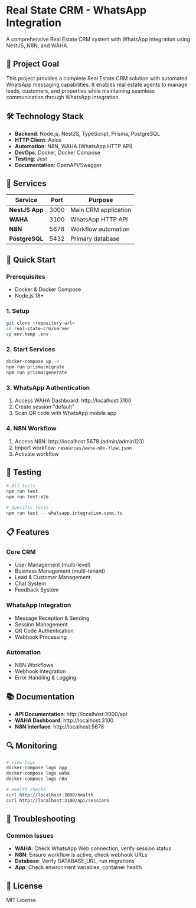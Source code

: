 # Real State CRM - WhatsApp Integration

A comprehensive Real Estate CRM system with WhatsApp integration using NestJS, N8N, and WAHA.

## 🎯 Project Goal

This project provides a complete Real Estate CRM solution with automated WhatsApp messaging capabilities. It enables real estate agents to manage leads, customers, and properties while maintaining seamless communication through WhatsApp integration.

## 🛠️ Technology Stack

- **Backend**: Node.js, NestJS, TypeScript, Prisma, PostgreSQL
- **HTTP Client**: Axios
- **Automation**: N8N, WAHA (WhatsApp HTTP API)
- **DevOps**: Docker, Docker Compose
- **Testing**: Jest
- **Documentation**: OpenAPI/Swagger

## 🐳 Services

| Service | Port | Purpose |
|---------|------|---------|
| **NestJS App** | 3000 | Main CRM application |
| **WAHA** | 3100 | WhatsApp HTTP API |
| **N8N** | 5678 | Workflow automation |
| **PostgreSQL** | 5432 | Primary database |

## 🚀 Quick Start

### Prerequisites
- Docker & Docker Compose
- Node.js 18+

### 1. Setup
```bash
git clone <repository-url>
cd real-state-crm/server
cp env.temp .env
```

### 2. Start Services
```bash
docker-compose up -d
npm run prisma:migrate
npm run prisma:generate
```

### 3. WhatsApp Authentication
1. Access WAHA Dashboard: http://localhost:3100
2. Create session "default"
3. Scan QR code with WhatsApp mobile app

### 4. N8N Workflow
1. Access N8N: http://localhost:5678 (admin/admin123)
2. Import workflow: `resources/waha-n8n-flow.json`
3. Activate workflow

## 🧪 Testing

```bash
# All tests
npm run test
npm run test:e2e

# Specific tests
npm run test -- whatsapp.integration.spec.ts
```

## 📋 Features

### Core CRM
- User Management (multi-level)
- Business Management (multi-tenant)
- Lead & Customer Management
- Chat System
- Feedback System

### WhatsApp Integration
- Message Reception & Sending
- Session Management
- QR Code Authentication
- Webhook Processing

### Automation
- N8N Workflows
- Webhook Integration
- Error Handling & Logging

## 📚 Documentation

- **API Documentation**: http://localhost:3000/api
- **WAHA Dashboard**: http://localhost:3100
- **N8N Interface**: http://localhost:5678

## 🔍 Monitoring

```bash
# View logs
docker-compose logs app
docker-compose logs waha
docker-compose logs n8n

# Health checks
curl http://localhost:3000/health
curl http://localhost:3100/api/sessions
```

## 🚨 Troubleshooting

### Common Issues
- **WAHA**: Check WhatsApp Web connection, verify session status
- **N8N**: Ensure workflow is active, check webhook URLs
- **Database**: Verify DATABASE_URL, run migrations
- **App**: Check environment variables, container health

## 📄 License

MIT License